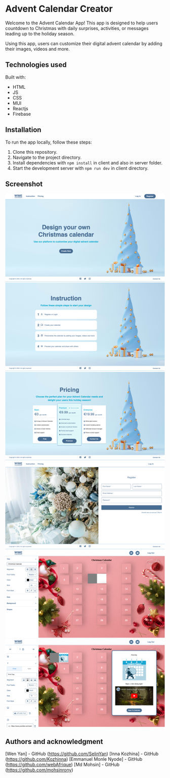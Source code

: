 # Advent Calendar Creator

Welcome to the Advent Calendar App! This app is designed to help users countdown to Christmas with daily surprises, activities, or messages leading up to the holiday season.

Using this app, users can customize their digital advent calendar by adding their images, videos and more.

## Technologies used

Built with:

- HTML
- JS
- CSS
- MUI
- Reactjs
- Firebase

## Installation

To run the app locally, follow these steps:

1. Clone this repository.
2. Navigate to the project directory.
3. Install dependencies with `npm install` in client and also in server folder.
4. Start the development server with `npm run dev` in client directory.

## Screenshot

![Landing page](./client/src/assets/landingpage.png)
![Instruction](./client/src/assets/instruction.png)
![Pricing](./client/src/assets/pricing.png)
![Register](./client/src/assets/register.png)
![Editor](./client/src/assets/editor.png)
![Hatch Editor](./client/src/assets/hatcheditor.png)

## Authors and acknowledgment

[Wen Yan] - GitHub (https://github.com/SelinYan)
[Inna Kozhina] - GitHub (https://github.com/Kozhinna)
[Emmanuel Monle Nyode] - GitHub (https://github.com/webAfrique)
[Md Mohsin] - GitHub (https://github.com/mohsinrony)
